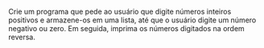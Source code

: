 Crie um programa que pede ao usuário que digite números inteiros positivos e armazene-os em uma lista, até que o usuário digite um número negativo ou zero. Em seguida, imprima os números digitados na ordem reversa.